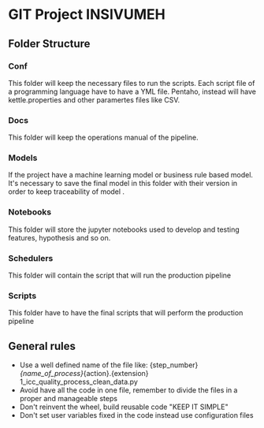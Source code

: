 
# GIT Project INSIVUMEH

## Folder Structure

### Conf

This folder will keep the necessary files to run the scripts. Each script file  of a programming language have  to have a YML file. Pentaho, instead will have kettle.properties and other paramertes files like CSV.

### Docs
 
 This folder will keep the operations manual of the pipeline.
 
### Models
If the project have a machine learning model or business rule based model. It's necessary to save the final model in this folder with their version in order to keep traceability of model 
.
### Notebooks

This folder will store the jupyter notebooks used to develop and testing features, hypothesis and so on.

### Schedulers

This folder will contain the script that will run the production pipeline

### Scripts

This folder have to have the final scripts that will perform the production pipeline

## General rules

 - Use a well defined name of the file like:
		 {step_number}_{name_of_process}_{action}.{extension}
		 1_icc_quality_process_clean_data.py
 -  Avoid have all the code in one file, remember to divide the files in a proper and manageable steps
 - Don't reinvent the wheel, build reusable code "KEEP IT SIMPLE"
 -  Don't set user variables fixed in the code instead use configuration files
